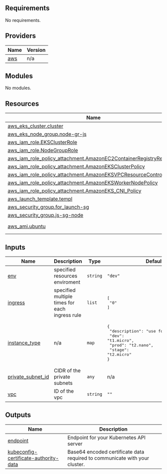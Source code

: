## Requirements

No requirements.

## Providers

| Name | Version |
|------|---------|
| <a name="provider_aws"></a> [aws](#provider\_aws) | n/a |

## Modules

No modules.

## Resources

| Name | Type |
|------|------|
| [aws_eks_cluster.cluster](https://registry.terraform.io/providers/hashicorp/aws/latest/docs/resources/eks_cluster) | resource |
| [aws_eks_node_group.node-gr-js](https://registry.terraform.io/providers/hashicorp/aws/latest/docs/resources/eks_node_group) | resource |
| [aws_iam_role.EKSClusterRole](https://registry.terraform.io/providers/hashicorp/aws/latest/docs/resources/iam_role) | resource |
| [aws_iam_role.NodeGroupRole](https://registry.terraform.io/providers/hashicorp/aws/latest/docs/resources/iam_role) | resource |
| [aws_iam_role_policy_attachment.AmazonEC2ContainerRegistryReadOnly](https://registry.terraform.io/providers/hashicorp/aws/latest/docs/resources/iam_role_policy_attachment) | resource |
| [aws_iam_role_policy_attachment.AmazonEKSClusterPolicy](https://registry.terraform.io/providers/hashicorp/aws/latest/docs/resources/iam_role_policy_attachment) | resource |
| [aws_iam_role_policy_attachment.AmazonEKSVPCResourceController](https://registry.terraform.io/providers/hashicorp/aws/latest/docs/resources/iam_role_policy_attachment) | resource |
| [aws_iam_role_policy_attachment.AmazonEKSWorkerNodePolicy](https://registry.terraform.io/providers/hashicorp/aws/latest/docs/resources/iam_role_policy_attachment) | resource |
| [aws_iam_role_policy_attachment.AmazonEKS_CNI_Policy](https://registry.terraform.io/providers/hashicorp/aws/latest/docs/resources/iam_role_policy_attachment) | resource |
| [aws_launch_template.templ](https://registry.terraform.io/providers/hashicorp/aws/latest/docs/resources/launch_template) | resource |
| [aws_security_group.for_launch-sg](https://registry.terraform.io/providers/hashicorp/aws/latest/docs/resources/security_group) | resource |
| [aws_security_group.js-sg-node](https://registry.terraform.io/providers/hashicorp/aws/latest/docs/resources/security_group) | resource |
| [aws_ami.ubuntu](https://registry.terraform.io/providers/hashicorp/aws/latest/docs/data-sources/ami) | data source |

## Inputs

| Name | Description | Type | Default | Required |
|------|-------------|------|---------|:--------:|
| <a name="input_env"></a> [env](#input\_env) | specified resources enviroment | `string` | `"dev"` | no |
| <a name="input_ingress"></a> [ingress](#input\_ingress) | specified multiple times for each ingress rule | `list` | <pre>[<br>  "0"<br>]</pre> | no |
| <a name="input_instance_type"></a> [instance\_type](#input\_instance\_type) | n/a | `map` | <pre>{<br>  "description": "use for the instance",<br>  "dev": "t1.micro",<br>  "prod": "t2.nano",<br>  "stage": "t2.micro"<br>}</pre> | no |
| <a name="input_private_subnet_id"></a> [private\_subnet\_id](#input\_private\_subnet\_id) | CIDR of the private subnets | `any` | n/a | yes |
| <a name="input_vpc"></a> [vpc](#input\_vpc) | ID of the vpc | `string` | `""` | no |

## Outputs

| Name | Description |
|------|-------------|
| <a name="output_endpoint"></a> [endpoint](#output\_endpoint) | Endpoint for your Kubernetes API server |
| <a name="output_kubeconfig-certificate-authority-data"></a> [kubeconfig-certificate-authority-data](#output\_kubeconfig-certificate-authority-data) | Base64 encoded certificate data required to communicate with your cluster. |
